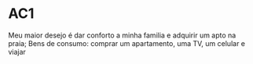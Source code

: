 # AC1
Meu maior desejo é dar conforto a minha familia e adquirir um apto na praia;
Bens de consumo: comprar um apartamento, uma TV, um celular e viajar
